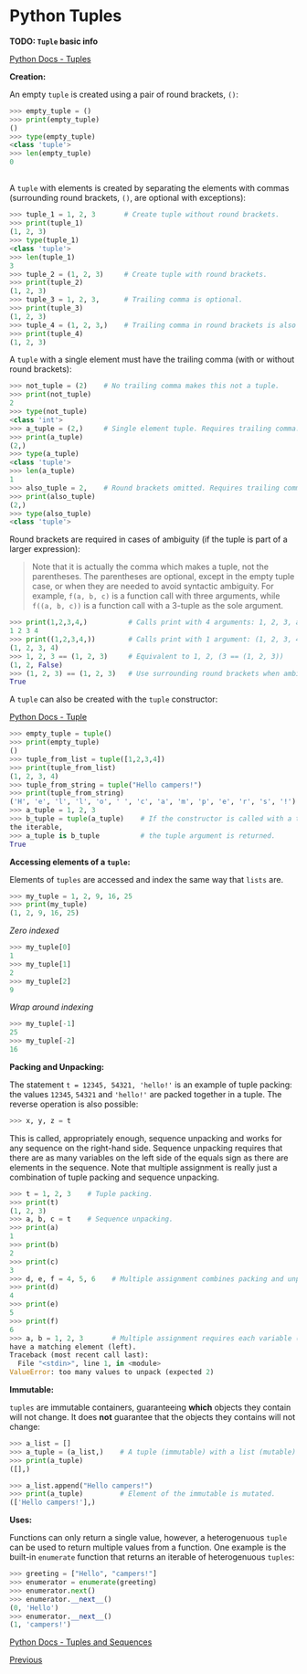 # Python Tuples

**TODO: `Tuple` basic info**

[Python Docs - Tuples](https://docs.python.org/3/library/stdtypes.html#tuples)

**Creation:**

An empty `tuple` is created using a pair of round brackets, `()`:

```python
>>> empty_tuple = ()
>>> print(empty_tuple)
()
>>> type(empty_tuple)
<class 'tuple'>
>>> len(empty_tuple)
0
```

##  

A `tuple` with elements is created by separating the elements with commas (surrounding round brackets, `()`, are optional with exceptions):

```python
>>> tuple_1 = 1, 2, 3       # Create tuple without round brackets.
>>> print(tuple_1)
(1, 2, 3)
>>> type(tuple_1)
<class 'tuple'>
>>> len(tuple_1)
3
>>> tuple_2 = (1, 2, 3)     # Create tuple with round brackets.
>>> print(tuple_2)
(1, 2, 3)
>>> tuple_3 = 1, 2, 3,      # Trailing comma is optional.
>>> print(tuple_3)
(1, 2, 3)
>>> tuple_4 = (1, 2, 3,)    # Trailing comma in round brackets is also optional.
>>> print(tuple_4)
(1, 2, 3)
```

A `tuple` with a single element must have the trailing comma (with or without round brackets):

```python
>>> not_tuple = (2)    # No trailing comma makes this not a tuple.
>>> print(not_tuple)
2
>>> type(not_tuple)
<class 'int'>
>>> a_tuple = (2,)     # Single element tuple. Requires trailing comma.
>>> print(a_tuple)
(2,)
>>> type(a_tuple)
<class 'tuple'>
>>> len(a_tuple)
1
>>> also_tuple = 2,    # Round brackets omitted. Requires trailing comma.
>>> print(also_tuple)
(2,)
>>> type(also_tuple)
<class 'tuple'>
```

Round brackets are required in cases of ambiguity (if the tuple is part of a larger expression):

> Note that it is actually the comma which makes a tuple, not the parentheses. The parentheses are optional, except in the empty tuple case, or when they are needed to avoid syntactic ambiguity. For example, `f(a, b, c)` is a function call with three arguments, while `f((a, b, c))` is a function call with a 3-tuple as the sole argument.

```python
>>> print(1,2,3,4,)          # Calls print with 4 arguments: 1, 2, 3, and 4
1 2 3 4
>>> print((1,2,3,4,))        # Calls print with 1 argument: (1, 2, 3, 4,)
(1, 2, 3, 4)
>>> 1, 2, 3 == (1, 2, 3)     # Equivalent to 1, 2, (3 == (1, 2, 3))
(1, 2, False)
>>> (1, 2, 3) == (1, 2, 3)   # Use surrounding round brackets when ambiguous.
True
```

A `tuple` can also be created with the `tuple` constructor:

[Python Docs - Tuple](https://docs.python.org/3/library/stdtypes.html#tuple)

```python
>>> empty_tuple = tuple()
>>> print(empty_tuple)
()
>>> tuple_from_list = tuple([1,2,3,4])
>>> print(tuple_from_list)
(1, 2, 3, 4)
>>> tuple_from_string = tuple("Hello campers!")
>>> print(tuple_from_string)
('H', 'e', 'l', 'l', 'o', ' ', 'c', 'a', 'm', 'p', 'e', 'r', 's', '!')
>>> a_tuple = 1, 2, 3
>>> b_tuple = tuple(a_tuple)    # If the constructor is called with a tuple for
the iterable,
>>> a_tuple is b_tuple          # the tuple argument is returned.
True
```

**Accessing elements of a `tuple`:**

Elements of `tuples` are accessed and index the same way that `lists` are.

```python
>>> my_tuple = 1, 2, 9, 16, 25
>>> print(my_tuple)
(1, 2, 9, 16, 25)
```

_Zero indexed_

```python
>>> my_tuple[0]
1
>>> my_tuple[1]
2
>>> my_tuple[2]
9
```

_Wrap around indexing_

```python
>>> my_tuple[-1]
25
>>> my_tuple[-2]
16
```

**Packing and Unpacking:**

The statement `t = 12345, 54321, 'hello!'` is an example of tuple packing: the values `12345`, `54321` and `'hello!'` are packed together in a tuple. The reverse operation is also possible:

```python
>>> x, y, z = t
```

This is called, appropriately enough, sequence unpacking and works for any sequence on the right-hand side. Sequence unpacking requires that there are as many variables on the left side of the equals sign as there are elements in the sequence. Note that multiple assignment is really just a combination of tuple packing and sequence unpacking.

```python
>>> t = 1, 2, 3    # Tuple packing.
>>> print(t)
(1, 2, 3)
>>> a, b, c = t    # Sequence unpacking.
>>> print(a)
1
>>> print(b)
2
>>> print(c)
3
>>> d, e, f = 4, 5, 6    # Multiple assignment combines packing and unpacking.
>>> print(d)
4
>>> print(e)
5
>>> print(f)
6
>>> a, b = 1, 2, 3       # Multiple assignment requires each variable (right)
have a matching element (left).
Traceback (most recent call last):
  File "<stdin>", line 1, in <module>
ValueError: too many values to unpack (expected 2)
```

**Immutable:**

`tuples` are immutable containers, guaranteeing **which** objects they contain will not change. It does **not** guarantee that the objects they contains will not change:

```python
>>> a_list = []
>>> a_tuple = (a_list,)    # A tuple (immutable) with a list (mutable) element.
>>> print(a_tuple)
([],)
```

```python
>>> a_list.append("Hello campers!")
>>> print(a_tuple)         # Element of the immutable is mutated.
(['Hello campers!'],)
```

**Uses:**

Functions can only return a single value, however, a heterogenuous `tuple` can be used to return multiple values from a function. One example is the built-in `enumerate` function that returns an iterable of heterogenuous `tuples`:

```python
>>> greeting = ["Hello", "campers!"]
>>> enumerator = enumerate(greeting)
>>> enumerator.next()
>>> enumerator.__next__()
(0, 'Hello')
>>> enumerator.__next__()
(1, 'campers!')
```

[Python Docs - Tuples and Sequences](https://docs.python.org/3/tutorial/datastructures.html#tuples-and-sequences)

[Previous](Python-More-Builtin-Types)
